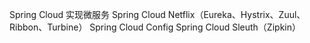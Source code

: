 Spring Cloud 实现微服务
Spring Cloud Netflix（Eureka、Hystrix、Zuul、Ribbon、Turbine）
Spring Cloud Config
Spring Cloud Sleuth（Zipkin）